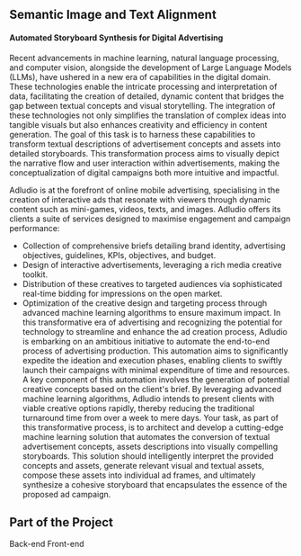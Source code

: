 ## Semantic Image and Text Alignment

#### Automated Storyboard Synthesis for Digital Advertising

Recent advancements in machine learning, natural language processing, and computer vision, alongside the development of Large Language Models (LLMs), have ushered in a new era of capabilities in the digital domain. These technologies enable the intricate processing and interpretation of data, facilitating the creation of detailed, dynamic content that bridges the gap between textual concepts and visual storytelling. The integration of these technologies not only simplifies the translation of complex ideas into tangible visuals but also enhances creativity and efficiency in content generation. The goal of this task is to harness these capabilities to transform textual descriptions of advertisement concepts and assets into detailed storyboards. This transformation process aims to visually depict the narrative flow and user interaction within advertisements, making the conceptualization of digital campaigns both more intuitive and impactful.

Adludio is at the forefront of online mobile advertising, specialising in the creation of interactive ads that resonate with viewers through dynamic content such as mini-games, videos, texts, and images. Adludio offers its clients a suite of services designed to maximise engagement and campaign performance:

 * Collection of comprehensive briefs detailing brand identity, advertising objectives, guidelines, KPIs, objectives, and budget.
 * Design of interactive advertisements, leveraging a rich media creative toolkit.
 * Distribution of these creatives to targeted audiences via sophisticated real-time bidding for impressions on the open market.
 * Optimization of the creative design and targeting process through advanced machine learning algorithms to ensure maximum impact.
In this transformative era of advertising and recognizing the potential for technology to streamline and enhance the ad creation process, Adludio is embarking on an ambitious initiative to automate the end-to-end process of advertising production. This automation aims to significantly expedite the ideation and execution phases, enabling clients to swiftly launch their campaigns with minimal expenditure of time and resources. A key component of this automation involves the generation of potential creative concepts based on the client's brief. By leveraging advanced machine learning algorithms, Adludio intends to present clients with viable creative options rapidly, thereby reducing the traditional turnaround time from over a week to mere days. Your task, as part of this transformative process, is to architect and develop a cutting-edge machine learning solution that automates the conversion of textual advertisement concepts, assets descriptions into visually compelling storyboards. This solution should intelligently interpret the provided concepts and assets, generate relevant visual and textual assets, compose these assets into individual ad frames, and ultimately synthesize a cohesive storyboard that encapsulates the essence of the proposed ad campaign.

## Part of the Project

Back-end
Front-end


